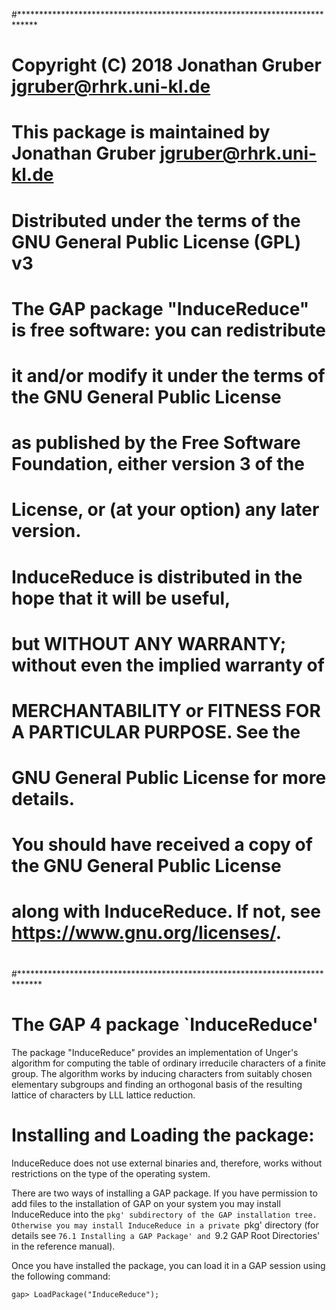 #****************************************************************************
#
# Copyright (C) 2018  Jonathan Gruber <jgruber@rhrk.uni-kl.de>
#
# This package is maintained by Jonathan Gruber <jgruber@rhrk.uni-kl.de>
#
# Distributed under the terms of the GNU General Public License (GPL) v3
#
# The GAP package "InduceReduce" is free software: you can redistribute
# it and/or modify it under the terms of the GNU General Public License
# as published by the Free Software Foundation, either version 3 of the
# License, or (at your option) any later version.
#
# InduceReduce is distributed in the hope that it will be useful,
# but WITHOUT ANY WARRANTY; without even the implied warranty of
# MERCHANTABILITY or FITNESS FOR A PARTICULAR PURPOSE.  See the
# GNU General Public License for more details.
#
# You should have received a copy of the GNU General Public License
# along with InduceReduce. If not, see <https://www.gnu.org/licenses/>.
#
#
#
#***************************************************************************** 


The GAP 4 package `InduceReduce'
================================

The package "InduceReduce" provides an implementation of Unger's algorithm for computing the table of ordinary irreducile characters of a finite group. The algorithm works by inducing characters from suitably chosen elementary subgroups and finding an orthogonal basis of the resulting lattice of characters by LLL lattice reduction.


Installing and Loading the package:
===================================

InduceReduce does not use external binaries and, therefore, works without
restrictions on the type of the operating system.

There are two ways of installing a GAP package. If you have permission to add
files to the installation of GAP on your system you may install InduceReduce into
the `pkg' subdirectory of the GAP installation tree. Otherwise you may install
InduceReduce in a private `pkg' directory (for details see `76.1 Installing a GAP Package' and `9.2 GAP Root Directories' in the reference manual).

Once you have installed the package, you can load it in a GAP session using the following command:

    gap> LoadPackage("InduceReduce");

